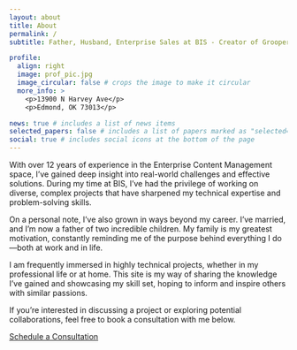 ```yaml
---
layout: about
title: About
permalink: /
subtitle: Father, Husband, Enterprise Sales at BIS - Creator of Grooper.

profile:
  align: right
  image: prof_pic.jpg
  image_circular: false # crops the image to make it circular
  more_info: >
    <p>13900 N Harvey Ave</p>
    <p>Edmond, OK 73013</p>

news: true # includes a list of news items
selected_papers: false # includes a list of papers marked as "selected={true}"
social: true # includes social icons at the bottom of the page
---
```


With over 12 years of experience in the Enterprise Content Management space, I’ve gained deep insight into real-world challenges and effective solutions.
During my time at BIS, I’ve had the privilege of working on diverse, complex projects that have sharpened my technical expertise and problem-solving skills.

On a personal note, I’ve also grown in ways beyond my career. I’ve married, and I’m now a father of two incredible children. My family is my greatest motivation,
constantly reminding me of the purpose behind everything I do—both at work and in life.

I am frequently immersed in highly technical projects, whether in my professional life or at home.
This site is my way of sharing the knowledge I’ve gained and showcasing my skill set, hoping to inform and inspire others with similar passions.

If you’re interested in discussing a project or exploring potential collaborations, feel free to book a consultation with me below.

<p> <a href="https://meetings.hubspot.com/steven-rotelli?uuid=16fc727f-fbcc-48ff-b8e6-ccb44f6c4ba6" class="btn btn-primary"> <i class="fa-regular fa-calendar"></i> Schedule a Consultation </a> </p>
